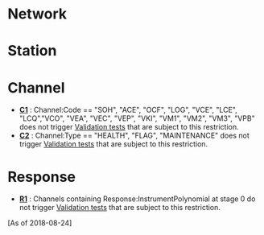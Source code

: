 # Network
# Station
# Channel
* **[C1](https://github.com/iris-edu/StationXML-Validator/blob/master/Validator_TestSuite/Restrictions/P1_C1.xml)** : Channel:Code == "SOH", "ACE", "OCF", "LOG", "VCE", "LCE", "LCQ","VCO", "VEA", "VEC", "VEP", "VKI", "VM1", "VM2", "VM3", "VPB" does not trigger [Validation tests](https://github.com/iris-edu/StationXML-Validator/wiki/Validation-tests) that are subject to this restriction.  
* **[C2](https://github.com/iris-edu/StationXML-Validator/blob/master/Validator_TestSuite/Restrictions/P1_C2.xml)** : Channel:Type == "HEALTH", "FLAG", "MAINTENANCE" does not trigger [Validation tests](https://github.com/iris-edu/StationXML-Validator/wiki/Validation-tests) that are subject to this restriction.  

# Response 
* **[R1](https://github.com/iris-edu/StationXML-Validator/blob/master/Validator_TestSuite/Restrictions/P1_R1.xml)** : Channels containing Response:InstrumentPolynomial at stage 0 do not trigger [Validation tests](https://github.com/iris-edu/StationXML-Validator/wiki/Validation-tests) that are subject to this restriction.  

[As of 2018-08-24]
